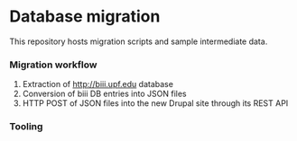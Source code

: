 # Database migration
This repository hosts migration scripts and sample intermediate data. 

### Migration workflow
1. Extraction of http://biii.upf.edu database
2. Conversion of biii DB entries into JSON files
3. HTTP POST of JSON files into the new Drupal site through its REST API

### Tooling
